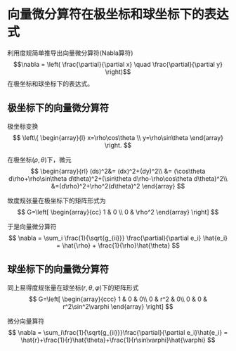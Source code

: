 # 向量微分算符在极坐标和球坐标下的表达式

利用度规简单推导出向量微分算符(Nabla算符)
$$\nabla = \left( \frac{\partial}{\partial x} \quad \frac{\partial}{\partial y} \right)$$
在极坐标和球坐标下的表达式。

## 极坐标下的向量微分算符

极坐标变换
$$
\left\{
\begin{array}{l}
x=\rho\cos\theta \\
y=\rho\sin\theta
\end{array}
\right.
$$

在极坐标$(\rho,\theta)$下，微元
$$
\begin{array}{rl}
(ds)^2&= (dx)^2+(dy)^2\\
&= (\cos\theta d\rho+\rho\sin\theta d\theta)^2+(\sin\theta d\rho-\rho\cos\theta d\theta)^2\\
&=(d\rho)^2+\rho^2(d\theta)^2
\end{array}
$$

故度规张量在极坐标下的矩阵形式为
$$
G=\left[
\begin{array}{cc}
1 & 0 \\
0 & \rho^2
\end{array}
\right]
$$

于是向量微分算符
$$
\nabla = \sum_i \frac{1}{\sqrt{g_{ii}}} \frac{\partial}{\partial e_i} \hat{e_i} = \hat{\rho} + \frac{1}{\rho}\hat{\theta}
$$

## 球坐标下的向量微分算符

同上易得度规张量在球坐标$(r,\theta,\varphi)$下的矩阵形式
$$
G=\left[
\begin{array}{ccc}
1 & 0 & 0\\
0 & r^2 & 0\\
0 & 0 & r^2\sin^2\varphi
\end{array}
\right]
$$

微分向量算符
$$
\nabla = \sum_i\frac{1}{\sqrt{g_{ii}}}\frac{\partial}{\partial e_i}\hat{e_i} = \hat{r}+\frac{1}{r}\hat{\theta}+\frac{1}{r\sin\varphi}\hat{\varphi}
$$
